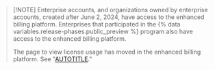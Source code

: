 >[!NOTE] Enterprise accounts, and organizations owned by enterprise accounts, created after June 2, 2024, have access to the enhanced billing platform. Enterprises that participated in the {% data variables.release-phases.public_preview %} program also have access to the enhanced billing platform.
>
> The page to view license usage has moved in the enhanced billing platform. See "[AUTOTITLE](/billing/using-the-new-billing-platform/gathering-insights-on-your-spending#viewing-license-usage)."
